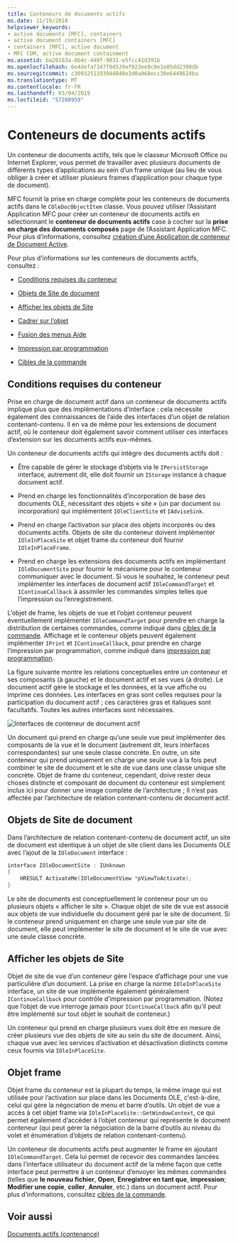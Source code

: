 ```yaml
---
title: Conteneurs de documents actifs
ms.date: 11/19/2018
helpviewer_keywords:
- active documents [MFC], containers
- active document containers [MFC]
- containers [MFC], active document
- MFC COM, active document containment
ms.assetid: ba20183a-8b4c-440f-9031-e5fcc41d391b
ms.openlocfilehash: 6e4defaf347f0d539ef023ee9c0e1e85dd2390db
ms.sourcegitcommit: c3093251193944840e3d0a068ecc30e6449624ba
ms.translationtype: MT
ms.contentlocale: fr-FR
ms.lasthandoff: 03/04/2019
ms.locfileid: "57288959"
---
```

# <a name="active-document-containers"></a>Conteneurs de documents actifs

Un conteneur de documents actifs, tels que le classeur Microsoft Office ou Internet Explorer, vous permet de travailler avec plusieurs documents de différents types d’applications au sein d’un frame unique (au lieu de vous obliger à créer et utiliser plusieurs frames d’application pour chaque type de document).

MFC fournit la prise en charge complète pour les conteneurs de documents actifs dans le `COleDocObjectItem` classe. Vous pouvez utiliser l’Assistant Application MFC pour créer un conteneur de documents actifs en sélectionnant le **conteneur de documents actifs** case à cocher sur la **prise en charge des documents composés** page de l’Assistant Application MFC. Pour plus d’informations, consultez [création d’une Application de conteneur de Document Active](../mfc/creating-an-active-document-container-application.md).

Pour plus d’informations sur les conteneurs de documents actifs, consultez :

- [Conditions requises du conteneur](#container_requirements)

- [Objets de Site de document](#document_site_objects)

- [Afficher les objets de Site](#view_site_objects)

- [Cadrer sur l’objet](#frame_object)

- [Fusion des menus Aide](../mfc/help-menu-merging.md)

- [Impression par programmation](../mfc/programmatic-printing.md)

- [Cibles de la commande](../mfc/message-handling-and-command-targets.md)

##  <a name="container_requirements"></a> Conditions requises du conteneur

Prise en charge de document actif dans un conteneur de documents actifs implique plus que des implémentations d’interface : cela nécessite également des connaissances de l’aide des interfaces d’un objet de relation contenant-contenu. Il en va de même pour les extensions de document actif, où le conteneur doit également savoir comment utiliser ces interfaces d’extension sur les documents actifs eux-mêmes.

Un conteneur de documents actifs qui intègre des documents actifs doit :

- Être capable de gérer le stockage d’objets via le `IPersistStorage` interface, autrement dit, elle doit fournir un `IStorage` instance à chaque document actif.

- Prend en charge les fonctionnalités d’incorporation de base des documents OLE, nécessitant des objets « site » (un par document ou incorporation) qui implémentent `IOleClientSite` et `IAdviseSink`.

- Prend en charge l’activation sur place des objets incorporés ou des documents actifs. Objets de site du conteneur doivent implémenter `IOleInPlaceSite` et objet frame du conteneur doit fournir `IOleInPlaceFrame`.

- Prend en charge les extensions des documents actifs en implémentant `IOleDocumentSite` pour fournir le mécanisme pour le conteneur communiquer avec le document. Si vous le souhaitez, le conteneur peut implémenter les interfaces de document actif `IOleCommandTarget` et `IContinueCallback` à assimiler les commandes simples telles que l’impression ou l’enregistrement.

L’objet de frame, les objets de vue et l’objet conteneur peuvent éventuellement implémenter `IOleCommandTarget` pour prendre en charge la distribution de certaines commandes, comme indiqué dans [cibles de la commande](../mfc/message-handling-and-command-targets.md). Affichage et le conteneur objets peuvent également implémenter `IPrint` et `IContinueCallback`, pour prendre en charge l’impression par programmation, comme indiqué dans [impression par programmation](../mfc/programmatic-printing.md).

La figure suivante montre les relations conceptuelles entre un conteneur et ses composants (à gauche) et le document actif et ses vues (à droite). Le document actif gère le stockage et les données, et la vue affiche ou imprime ces données. Les interfaces en gras sont celles requises pour la participation du document actif ; ces caractères gras et italiques sont facultatifs. Toutes les autres interfaces sont nécessaires.

![Interfaces de conteneur de document actif](../mfc/media/vc37gj1.gif "les interfaces de conteneur de documents actifs")

Un document qui prend en charge qu’une seule vue peut implémenter des composants de la vue et le document (autrement dit, leurs interfaces correspondantes) sur une seule classe concrète. En outre, un site conteneur qui prend uniquement en charge une seule vue à la fois peut combiner le site de document et le site de vue dans une classe unique site concrète. Objet de frame du conteneur, cependant, doive rester deux choses distincte et composant de document du conteneur est simplement inclus ici pour donner une image complète de l’architecture ; Il n’est pas affectée par l’architecture de relation contenant-contenu de document actif.

##  <a name="document_site_objects"></a> Objets de Site de document

Dans l’architecture de relation contenant-contenu de document actif, un site de document est identique à un objet de site client dans les Documents OLE avec l’ajout de la `IOleDocument` interface :

```cpp
interface IOleDocumentSite : IUnknown
{
    HRESULT ActivateMe(IOleDocumentView *pViewToActivate);
}
```

Le site de documents est conceptuellement le conteneur pour un ou plusieurs objets « afficher le site ». Chaque objet de site de vue est associé aux objets de vue individuelle du document géré par le site de document. Si le conteneur prend uniquement en charge une seule vue par site de document, elle peut implémenter le site de document et le site de vue avec une seule classe concrète.

##  <a name="view_site_objects"></a> Afficher les objets de Site

Objet de site de vue d’un conteneur gère l’espace d’affichage pour une vue particulière d’un document. La prise en charge la norme `IOleInPlaceSite` interface, un site de vue implémente également généralement `IContinueCallback` pour contrôle d’impression par programmation. (Notez que l’objet de vue interroge jamais pour `IContinueCallback` afin qu’il peut être implémenté sur tout objet le souhait de conteneur.)

Un conteneur qui prend en charge plusieurs vues doit être en mesure de créer plusieurs vue des objets de site au sein du site de document. Ainsi, chaque vue avec les services d’activation et désactivation distincts comme ceux fournis via `IOleInPlaceSite`.

##  <a name="frame_object"></a> Objet frame

Objet frame du conteneur est la plupart du temps, la même image qui est utilisée pour l’activation sur place dans les Documents OLE, c'est-à-dire, celui qui gère la négociation de menu et barre d’outils. Un objet de vue a accès à cet objet frame via `IOleInPlaceSite::GetWindowContext`, ce qui permet également d’accéder à l’objet conteneur qui représente le document conteneur (qui peut gérer la négociation de la barre d’outils au niveau du volet et énumération d’objets de relation contenant-contenu).

Un conteneur de documents actifs peut augmenter le frame en ajoutant `IOleCommandTarget`. Cela lui permet de recevoir des commandes lancées dans l’interface utilisateur du document actif de la même façon que cette interface peut permettre à un conteneur d’envoyer les mêmes commandes (telles que **le nouveau fichier**, **Open**,  **Enregistrer en tant que**, **impression**; **Modifier une copie**, **coller**, **Annuler**, etc.) dans un document actif. Pour plus d’informations, consultez [cibles de la commande](../mfc/message-handling-and-command-targets.md).

## <a name="see-also"></a>Voir aussi

[Documents actifs (contenance)](../mfc/active-document-containment.md)
